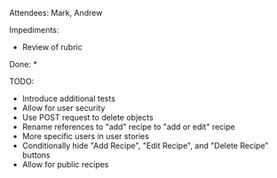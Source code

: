 Attendees: Mark, Andrew

Impediments:
* Review of rubric

Done:
* 

TODO:
* Introduce additional tests
* Allow for user security
* Use POST request to delete objects
* Rename references to "add" recipe to "add or edit" recipe
* More specific users in user stories
* Conditionally hide "Add Recipe", "Edit Recipe", and "Delete Recipe" buttons
* Allow for public recipes